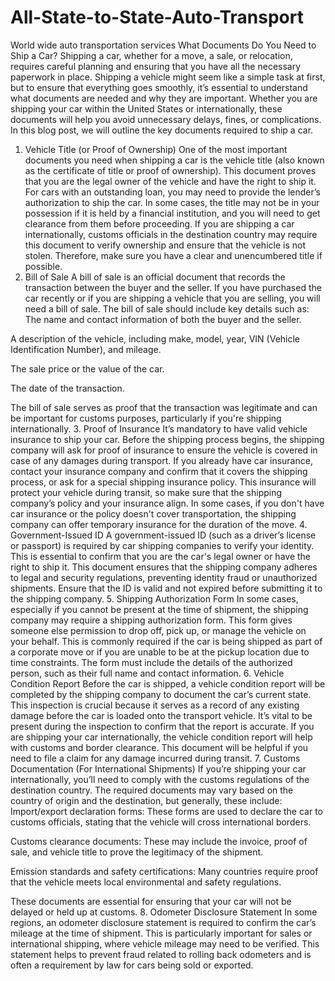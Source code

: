 # All-State-to-State-Auto-Transport
World wide auto transportation services
What Documents Do You Need to Ship a Car?
Shipping a car, whether for a move, a sale, or relocation, requires careful planning and ensuring that you have all the necessary paperwork in place. Shipping a vehicle might seem like a simple task at first, but to ensure that everything goes smoothly, it’s essential to understand what documents are needed and why they are important. Whether you are shipping your car within the United States or internationally, these documents will help you avoid unnecessary delays, fines, or complications. In this blog post, we will outline the key documents required to ship a car.
1. Vehicle Title (or Proof of Ownership)
One of the most important documents you need when shipping a car is the vehicle title (also known as the certificate of title or proof of ownership). This document proves that you are the legal owner of the vehicle and have the right to ship it.
For cars with an outstanding loan, you may need to provide the lender’s authorization to ship the car. In some cases, the title may not be in your possession if it is held by a financial institution, and you will need to get clearance from them before proceeding.
If you are shipping a car internationally, customs officials in the destination country may require this document to verify ownership and ensure that the vehicle is not stolen. Therefore, make sure you have a clear and unencumbered title if possible.
2. Bill of Sale
A bill of sale is an official document that records the transaction between the buyer and the seller. If you have purchased the car recently or if you are shipping a vehicle that you are selling, you will need a bill of sale. The bill of sale should include key details such as:
The name and contact information of both the buyer and the seller.


A description of the vehicle, including make, model, year, VIN (Vehicle Identification Number), and mileage.


The sale price or the value of the car.


The date of the transaction.


The bill of sale serves as proof that the transaction was legitimate and can be important for customs purposes, particularly if you're shipping internationally.
3. Proof of Insurance
It’s mandatory to have valid vehicle insurance to ship your car. Before the shipping process begins, the shipping company will ask for proof of insurance to ensure the vehicle is covered in case of any damages during transport.
If you already have car insurance, contact your insurance company and confirm that it covers the shipping process, or ask for a special shipping insurance policy. This insurance will protect your vehicle during transit, so make sure that the shipping company’s policy and your insurance align.
In some cases, if you don't have car insurance or the policy doesn't cover transportation, the shipping company can offer temporary insurance for the duration of the move.
4. Government-Issued ID
A government-issued ID (such as a driver’s license or passport) is required by car shipping companies to verify your identity. This is essential to confirm that you are the car's legal owner or have the right to ship it.
This document ensures that the shipping company adheres to legal and security regulations, preventing identity fraud or unauthorized shipments. Ensure that the ID is valid and not expired before submitting it to the shipping company.
5. Shipping Authorization Form
In some cases, especially if you cannot be present at the time of shipment, the shipping company may require a shipping authorization form. This form gives someone else permission to drop off, pick up, or manage the vehicle on your behalf.
This is commonly required if the car is being shipped as part of a corporate move or if you are unable to be at the pickup location due to time constraints. The form must include the details of the authorized person, such as their full name and contact information.
6. Vehicle Condition Report
Before the car is shipped, a vehicle condition report will be completed by the shipping company to document the car’s current state. This inspection is crucial because it serves as a record of any existing damage before the car is loaded onto the transport vehicle. It’s vital to be present during the inspection to confirm that the report is accurate.
If you are shipping your car internationally, the vehicle condition report will help with customs and border clearance. This document will be helpful if you need to file a claim for any damage incurred during transit.
7. Customs Documentation (For International Shipments)
If you’re shipping your car internationally, you’ll need to comply with the customs regulations of the destination country. The required documents may vary based on the country of origin and the destination, but generally, these include:
Import/export declaration forms: These forms are used to declare the car to customs officials, stating that the vehicle will cross international borders.


Customs clearance documents: These may include the invoice, proof of sale, and vehicle title to prove the legitimacy of the shipment.


Emission standards and safety certifications: Many countries require proof that the vehicle meets local environmental and safety regulations.


These documents are essential for ensuring that your car will not be delayed or held up at customs.
8. Odometer Disclosure Statement
In some regions, an odometer disclosure statement is required to confirm the car’s mileage at the time of shipment. This is particularly important for sales or international shipping, where vehicle mileage may need to be verified. This statement helps to prevent fraud related to rolling back odometers and is often a requirement by law for cars being sold or exported.
